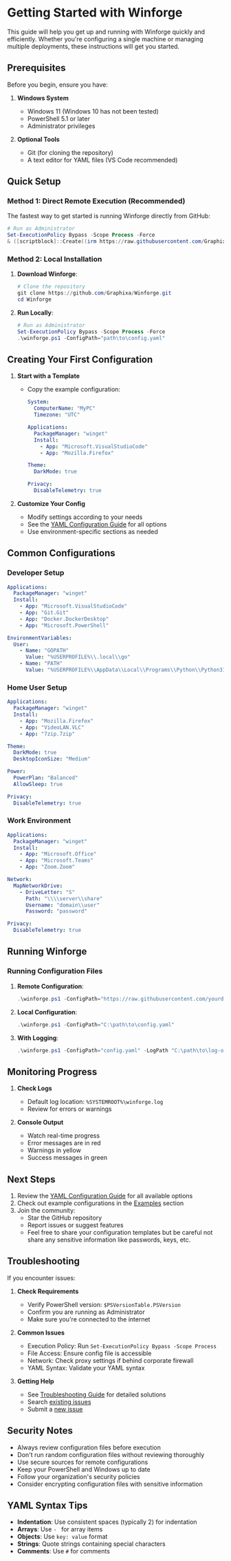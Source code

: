 # Getting Started with Winforge

This guide will help you get up and running with Winforge quickly and efficiently. Whether you're configuring a single machine or managing multiple deployments, these instructions will get you started.

## Prerequisites

Before you begin, ensure you have:

1. **Windows System**
   - Windows 11 (Windows 10 has not been tested)
   - PowerShell 5.1 or later
   - Administrator privileges

2. **Optional Tools**
   - Git (for cloning the repository)
   - A text editor for YAML files (VS Code recommended)

## Quick Setup

### Method 1: Direct Remote Execution (Recommended)

The fastest way to get started is running Winforge directly from GitHub:

```powershell
# Run as Administrator
Set-ExecutionPolicy Bypass -Scope Process -Force
& ([scriptblock]::Create((irm https://raw.githubusercontent.com/Graphixa/Winforge/main/winforge.ps1))) -ConfigPath "https://raw.githubusercontent.com/yourdomain/config.yaml"
```

### Method 2: Local Installation

1. **Download Winforge**:
   ```powershell
   # Clone the repository
   git clone https://github.com/Graphixa/Winforge.git
   cd Winforge
   ```

2. **Run Locally**:
   ```powershell
   # Run as Administrator
   Set-ExecutionPolicy Bypass -Scope Process -Force
   .\winforge.ps1 -ConfigPath="path\to\config.yaml"
   ```

## Creating Your First Configuration

1. **Start with a Template**
   - Copy the example configuration:
     ```yaml
     System:
       ComputerName: "MyPC"
       Timezone: "UTC"
     
     Applications:
       PackageManager: "winget"
       Install:
         - App: "Microsoft.VisualStudioCode"
         - App: "Mozilla.Firefox"
     
     Theme:
       DarkMode: true
     
     Privacy:
       DisableTelemetry: true
     ```

2. **Customize Your Config**
   - Modify settings according to your needs
   - See the [YAML Configuration Guide](Configuration-Guide.md) for all options
   - Use environment-specific sections as needed

## Common Configurations

### Developer Setup
```yaml
Applications:
  PackageManager: "winget"
  Install:
    - App: "Microsoft.VisualStudioCode"
    - App: "Git.Git"
    - App: "Docker.DockerDesktop"
    - App: "Microsoft.PowerShell"

EnvironmentVariables:
  User:
    - Name: "GOPATH"
      Value: "%USERPROFILE%\\.local\\go"
    - Name: "PATH"
      Value: "%USERPROFILE%\\AppData\\Local\\Programs\\Python\\Python310\\Scripts"
```

### Home User Setup
```yaml
Applications:
  PackageManager: "winget"
  Install:
    - App: "Mozilla.Firefox"
    - App: "VideoLAN.VLC"
    - App: "7zip.7zip"

Theme:
  DarkMode: true
  DesktopIconSize: "Medium"

Power:
  PowerPlan: "Balanced"
  AllowSleep: true

Privacy:
  DisableTelemetry: true
```

### Work Environment
```yaml
Applications:
  PackageManager: "winget"
  Install:
    - App: "Microsoft.Office"
    - App: "Microsoft.Teams"
    - App: "Zoom.Zoom"

Network:
  MapNetworkDrive:
    - DriveLetter: "S"
      Path: "\\\\server\\share"
      Username: "domain\\user"
      Password: "password"

Privacy:
  DisableTelemetry: true
```

## Running Winforge

### Running Configuration Files

1. **Remote Configuration**:
   ```powershell
   .\winforge.ps1 -ConfigPath="https://raw.githubusercontent.com/yourdomain/config.yaml"
   ```

2. **Local Configuration**:
   ```powershell
   .\winforge.ps1 -ConfigPath="C:\path\to\config.yaml"
   ```

3. **With Logging**:
   ```powershell
   .\winforge.ps1 -ConfigPath="config.yaml" -LogPath "C:\path\to\log-output.txt"
   ```

## Monitoring Progress

1. **Check Logs**
   - Default log location: `%SYSTEMROOT%\winforge.log`
   - Review for errors or warnings

2. **Console Output**
   - Watch real-time progress
   - Error messages are in red
   - Warnings in yellow
   - Success messages in green

## Next Steps

1. Review the [YAML Configuration Guide](Configuration-Guide.md) for all available options
2. Check out example configurations in the [Examples](Examples) section
3. Join the community:
   - Star the GitHub repository
   - Report issues or suggest features
   - Feel free to share your configuration templates but be careful not share any sensitive information like passwords, keys, etc.

## Troubleshooting

If you encounter issues:

1. **Check Requirements**
   - Verify PowerShell version: `$PSVersionTable.PSVersion`
   - Confirm you are running as Administrator
   - Make sure you're connected to the internet

2. **Common Issues**
   - Execution Policy: Run `Set-ExecutionPolicy Bypass -Scope Process`
   - File Access: Ensure config file is accessible
   - Network: Check proxy settings if behind corporate firewall
   - YAML Syntax: Validate your YAML syntax

3. **Getting Help**
   - See [Troubleshooting Guide](Troubleshooting) for detailed solutions
   - Search [existing issues](https://github.com/Graphixa/Winforge/issues)
   - Submit a [new issue](https://github.com/Graphixa/Winforge/issues/new)

## Security Notes

- Always review configuration files before execution
- Don't run random configuration files without reviewing thoroughly
- Use secure sources for remote configurations
- Keep your PowerShell and Windows up to date
- Follow your organization's security policies
- Consider encrypting configuration files with sensitive information

## YAML Syntax Tips

- **Indentation**: Use consistent spaces (typically 2) for indentation
- **Arrays**: Use `- ` for array items
- **Objects**: Use `key: value` format
- **Strings**: Quote strings containing special characters
- **Comments**: Use `#` for comments